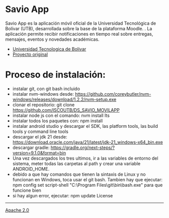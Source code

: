 Savio App
=================

Savio App es la aplicación móvil oficial de la Universidad Tecnológica de Bolívar (UTB), desarrollada sobre la base de la plataforma Moodle. . La aplicación permite recibir notificaciones en tiempo real sobre entregas, mensajes, eventos y novedades académicas.

* [Universidad Tecnologica de Bolivar](https://www.utb.edu.co/)
* [Proyecto original](https://github.com/moodlehq/moodleapp)

Proceso de instalación:
=================
* instalar git, con git bash incluido
* instalar nvm-windows desde: https://github.com/coreybutler/nvm-windows/releases/download/1.2.2/nvm-setup.exe
* clonar el repositorio: git clone https://github.com/ISCOUTB/DS_SAVIO_MOVILAPP
* instalar node js con el comando: nvm install lts
* instalar todos los paquetes con: npm install
* instalar android studio y descargar el SDK, las platform tools, las build tools y command line tools
* descargar el jdk 21 desde: https://download.oracle.com/java/21/latest/jdk-21_windows-x64_bin.exe
* descargar gradle: https://gradle.org/next-steps/?version=9.1.0&format=bin
* Una vez descargados los tres ultimos, ir a las variables de entorno del sistema, meter todas las carpetas al path y crear una variable ANDROID_HOME.
* debido a que hay comandos que tienen la sintaxis de Linux y no funcionan en Windows, toca usar el git bash. Tambien hay que ejecutar: npm config set script-shell "C:\\Program Files\\git\\bin\\bash.exe" para que funcione bien
* si hay algun error, ejecutar: npm update
License
-------

[Apache 2.0](http://www.apache.org/licenses/LICENSE-2.0)
